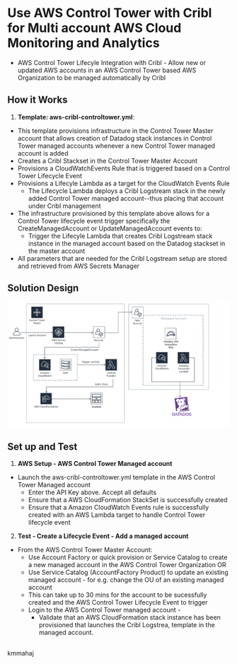 <p align="center">
</p>

# Use AWS Control Tower with Cribl for Multi account AWS Cloud Monitoring and Analytics

* AWS Control Tower Lifecyle Integration with Cribl - Allow new or updated AWS accounts in an AWS Control Tower based AWS Organization to be managed automatically by Cribl



## How it Works

1. **Template: aws-cribl-controltower.yml**:
 * This template provisions infrastructure in the Control Tower Master account that allows creation of Datadog stack instances in Control Tower managed accounts whenever a new Control Tower managed account is added
 * Creates a Cribl Stackset in the Control Tower Master Account 
 * Provisions a CloudWatchEvents Rule that is triggered based on a Control Tower Lifecycle Event
 * Provisions a Lifecyle Lambda as a target for the CloudWatch Events Rule
 	- The Lifecycle Lambda deploys a Cribl Logstream stack in the newly added Control Tower managed account--thus placing that account under Cribl management
 * The infrastructure provisioned by this template above allows for a Control Tower lifecycle event trigger specifically the CreateManagedAccount or UpdateManagedAccount events to:
	- Trigger the Lifecyle Lambda that creates Cribl Logstream stack instance in the managed account based on the Datadog stackset in the master account
 * All parameters that are needed for the Cribl Logstream setup are stored and retrieved from AWS Secrets Manager

 

## Solution Design

![](images/arch-diag.png)


## Set up and Test


1. **AWS Setup - AWS Control Tower Managed account**
 * Launch the aws-cribl-controltower.yml template in the AWS Control Tower Managed account
 	-  Enter the API Key above. Accept all defaults
 	-  Ensure that a AWS CloudFormation StackSet is successfully created
 	-  Ensure that a Amazon CloudWatch Events rule is successfully created with an AWS Lambda target to handle Control Tower lifecycle event
2. **Test - Create a Lifecycle Event - Add a managed account** 
 * From the AWS Control Tower Master Account:
    - Use Account Factory or quick provision or Service Catalog to create a  new managed account in the AWS Control Tower Organization OR
    - Use Service Catalog (AccountFactory Product) to update an existing managed account - for e.g. change the OU of an existing managed account
 	- This can take up to 30 mins for the account to be sucessfully created and the AWS Control Tower Lifecycle Event to trigger
 	- Login to the AWS Control Tower managed account - 
 		- Validate that an AWS CloudFormation stack instance has been provisioned that launches the Cribl Logstrea, template in the managed account. 
 	


## 
kmmahaj
